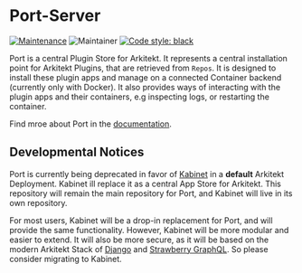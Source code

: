 # Port-Server

[![Maintenance](https://img.shields.io/badge/Maintained%3F-yes-green.svg)](https://github.com/arkitektio/port-server/)
![Maintainer](https://img.shields.io/badge/maintainer-jhnnsrs-blue)
[![Code style: black](https://img.shields.io/badge/code%20style-black-000000.svg)](https://github.com/psf/black)


Port is a central Plugin Store for Arkitekt. It represents a central installation point for Arkitekt Plugins,
that are retrieved from `Repos`. It is designed to install these plugin apps and manage on a connected Container backend (currently
only with Docker). It also provides ways of interacting with the plugin apps and their containers, e.g inspecting logs, or
restarting the container. 

Find mroe about Port in the [documentation](https://arkitekt.live/docs/services/port).


## Developmental Notices

Port is currently being deprecated in favor of [Kabinet](https://github.com/arktektio/kabinet-server) in a **default** Arkitekt Deployment. Kabinet ill replace
it as a central App Store for Arkitekt. This repository will remain the main repository for Port, and Kabinet will live in its own repository.

For most users, Kabinet will be a drop-in replacement for Port, and will provide the same functionality. However, Kabinet will be more modular and
easier to extend. It will also be more secure, as it will be based on the modern Arkitekt Stack of [Django](https://djangoproject.com)  and [Strawberry GraphQL](https://strawberry.rocks/). So please consider migrating to Kabinet.


